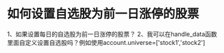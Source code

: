 # 如何设置自选股为前一日涨停的股票

1、如果设置每日的自选股为前一日涨停的股票？
2、我可以在handle_data函数里面自定义设置自选股吗？例如使用account.universe=['stock1','stock2']